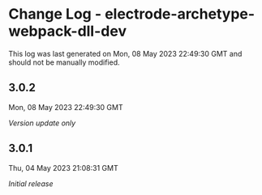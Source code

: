 # Change Log - electrode-archetype-webpack-dll-dev

This log was last generated on Mon, 08 May 2023 22:49:30 GMT and should not be manually modified.

## 3.0.2
Mon, 08 May 2023 22:49:30 GMT

_Version update only_

## 3.0.1
Thu, 04 May 2023 21:08:31 GMT

_Initial release_


